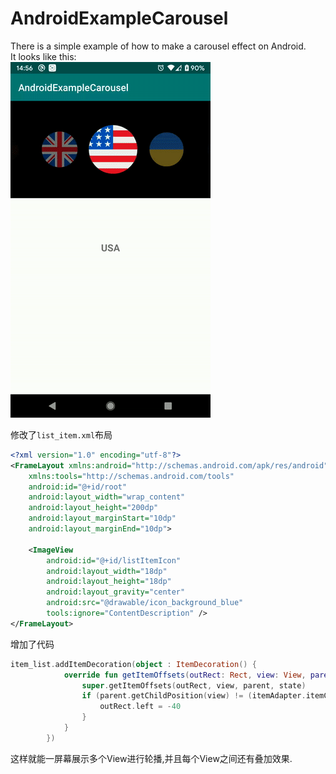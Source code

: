 # AndroidExampleCarousel
There is a simple example of how to make a carousel effect on Android.  
It looks like this:  
![Alt text](demo1.gif?raw=true)

修改了`list_item.xml`布局
```xml
<?xml version="1.0" encoding="utf-8"?>
<FrameLayout xmlns:android="http://schemas.android.com/apk/res/android"
    xmlns:tools="http://schemas.android.com/tools"
    android:id="@+id/root"
    android:layout_width="wrap_content"
    android:layout_height="200dp"
    android:layout_marginStart="10dp"
    android:layout_marginEnd="10dp">

    <ImageView
        android:id="@+id/listItemIcon"
        android:layout_width="18dp"
        android:layout_height="18dp"
        android:layout_gravity="center"
        android:src="@drawable/icon_background_blue"
        tools:ignore="ContentDescription" />
</FrameLayout>
```
增加了代码
```kotlin
item_list.addItemDecoration(object : ItemDecoration() {
            override fun getItemOffsets(outRect: Rect, view: View, parent: RecyclerView, state: RecyclerView.State) {
                super.getItemOffsets(outRect, view, parent, state)
                if (parent.getChildPosition(view) != (itemAdapter.itemCount - 1)) {
                    outRect.left = -40
                }
            }
        })
```
这样就能一屏幕展示多个View进行轮播,并且每个View之间还有叠加效果.